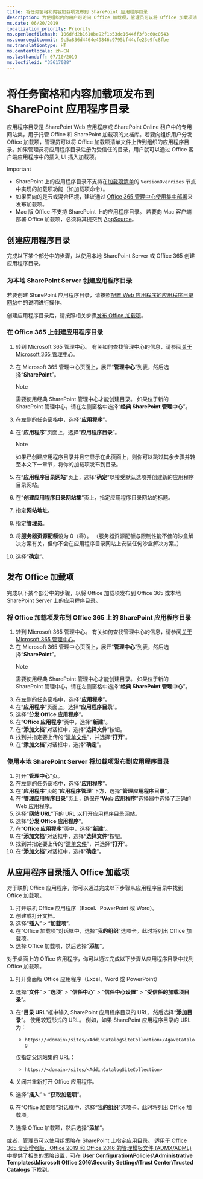 ```yaml
---
title: 将任务窗格和内容加载项发布到 SharePoint 应用程序目录
description: 为使组织内的用户可访问 Office 加载项，管理员可以将 Office 加载项清单文件上传到组织的应用程序目录中。
ms.date: 06/20/2019
localization_priority: Priority
ms.openlocfilehash: 106dfd2b1610be92f1b53dc1644ff3f8c60c0543
ms.sourcegitcommit: 9c5a836d4464e49846c9795bf44cfe23e9fc8fbe
ms.translationtype: HT
ms.contentlocale: zh-CN
ms.lasthandoff: 07/10/2019
ms.locfileid: "35617028"
---
```

# <a name="publish-task-pane-and-content-add-ins-to-a-sharepoint-app-catalog"></a>将任务窗格和内容加载项发布到 SharePoint 应用程序目录

应用程序目录是 SharePoint Web 应用程序或 SharePoint Online 租户中的专用网站集，用于托管 Office 和 SharePoint 加载项的文档库。若要向组织用户分发 Office 加载项，管理员可以将 Office 加载项清单文件上传到组织的应用程序目录。如果管理员将应用程序目录注册为受信任的目录，用户就可以通过 Office 客户端应用程序中的插入 UI 插入加载项。

> [!IMPORTANT]
> - SharePoint 上的应用程序目录不支持在[加载项清单](../develop/add-in-manifests.md)的 `VersionOverrides` 节点中实现的加载项功能（如加载项命令）。
> - 如果面向的是云或混合环境，建议通过 [Office 365 管理中心使用集中部署](../publish/centralized-deployment.md)来发布加载项。
> - Mac 版 Office 不支持 SharePoint 上的应用程序目录。 若要向 Mac 客户端部署 Office 加载项，必须将其提交到 [AppSource](/office/dev/store/submit-to-the-office-store)。

## <a name="create-an-app-catalog"></a>创建应用程序目录

完成以下某个部分中的步骤，以使用本地 SharePoint Server 或 Office 365 创建应用程序目录。

### <a name="to-create-an-app-catalog-for-on-premises-sharepoint-server"></a>为本地 SharePoint Server 创建应用程序目录

若要创建 SharePoint 应用程序目录，请按照[配置 Web 应用程序的应用程序目录网站](/sharepoint/administration/manage-the-app-catalog)中的说明进行操作。

创建应用程序目录后，请按照相关步骤[发布 Office 加载项](#publish-an-office-add-in)。

### <a name="to-create-an-app-catalog-on-office-365"></a>在 Office 365 上创建应用程序目录

1. 转到 Microsoft 365 管理中心。 有关如何查找管理中心的信息，请参阅[关于 Microsoft 365 管理中心](/office365/admin/admin-overview/about-the-admin-center)。

2. 在 Microsoft 365 管理中心页面上，展开“**管理中心**”列表，然后选择“**SharePoint**”。

    > [!NOTE]
    > 需要使用经典 SharePoint 管理中心才能创建目录。 如果位于新的 SharePoint 管理中心，请在左侧窗格中选择“**经典 SharePoint 管理中心**”。

3. 在左侧的任务窗格中，选择“**应用程序**”。

4. 在“**应用程序**”页面上，选择“**应用程序目录**”。
    > [!NOTE]
    > 如果已创建应用程序目录并且它显示在此页面上，则你可以跳过其余步骤并转至本文下一章节，将你的加载项发布到目录。

5. 在“**应用程序目录网站**”页上，选择“**确定**”以接受默认选项并创建新的应用程序目录网站。

6. 在“**创建应用程序目录网站集**”页上，指定应用程序目录网站的标题。

7. 指定**网站地址**。

8. 指定**管理员**。

9. 将**服务器资源配额**设为 0（零）。 （服务器资源配额与限制性能不佳的沙盒解决方案有关，但你不会在应用程序目录网站上安装任何沙盒解决方案。）

10. 选择“**确定**”。

## <a name="publish-an-office-add-in"></a>发布 Office 加载项

完成以下某个部分中的步骤，以将 Office 加载项发布到 Office 365 或本地 SharePoint Server 上的应用程序目录。

### <a name="to-publish-an-office-add-in-to-a-sharepoint-app-catalog-on-office-365"></a>将 Office 加载项发布到 Office 365 上的 SharePoint 应用程序目录

1. 转到 Microsoft 365 管理中心。 有关如何查找管理中心的信息，请参阅[关于 Microsoft 365 管理中心](/office365/admin/admin-overview/about-the-admin-center)。
2. 在 Microsoft 365 管理中心页面上，展开“**管理中心**”列表，然后选择“**SharePoint**”。
    > [!NOTE]
    > 需要使用经典 SharePoint 管理中心才能创建目录。 如果位于新的 SharePoint 管理中心，请在左侧窗格中选择“**经典 SharePoint 管理中心**”。
3. 在左侧的任务窗格中，选择“**应用程序**”。
4. 在“**应用程序**”页面上，选择“**应用程序目录**”。
5. 选择“**分发 Office 应用程序**”。
6. 在“**Office 应用程序**”页中，选择“**新建**”。
7. 在“**添加文档**”对话框中，选择“**选择文件**”按钮。
8. 找到并指定要上传的“[清单文件](../develop/add-in-manifests.md)”，并选择“**打开**”。
9. 在“**添加文档**”对话框中，选择“**确定**”。

### <a name="to-publish-an-add-in-to-an-app-catalog-with-on-premises-sharepoint-server"></a>使用本地 SharePoint Server 将加载项发布到应用程序目录

1. 打开“**管理中心**”页。
2. 在左侧的任务窗格中，选择“**应用程序**”。
3. 在“**应用程序**”页的“**应用程序管理**”下方，选择“**管理应用程序目录**”。
4. 在“**管理应用程序目录**”页上，确保在“**Web 应用程序**”选择器中选择了正确的 Web 应用程序。
5. 选择“**网站 URL**”下的 URL 以打开应用程序目录网站。
6. 选择“**分发 Office 应用程序**”。
7. 在“**Office 应用程序**”页中，选择“**新建**”。
8. 在“**添加文档**”对话框中，选择“**选择文件**”按钮。
9. 找到并指定要上传的“[清单文件](../develop/add-in-manifests.md)”，并选择“**打开**”。
10. 在“**添加文档**”对话框中，选择“**确定**”。

## <a name="insert-office-add-ins-from-the-app-catalog"></a>从应用程序目录插入 Office 加载项

对于联机 Office 应用程序，你可以通过完成以下步骤从应用程序目录中找到 Office 加载项。

1. 打开联机 Office 应用程序（Excel、PowerPoint 或 Word）。
2. 创建或打开文档。
3. 选择“**插入**” > “**加载项**”。
4. 在“Office 加载项”对话框中，选择“**我的组织**”选项卡。此时将列出 Office 加载项。
5. 选择 Office 加载项，然后选择“**添加**”。

对于桌面上的 Office 应用程序，你可以通过完成以下步骤从应用程序目录中找到 Office 加载项。

1. 打开桌面版 Office 应用程序（Excel、Word 或 PowerPoint）
2. 选择“**文件**” > “**选项**” > “**信任中心**” > “**信任中心设置**” > “**受信任的加载项目录**”。
3. 在“**目录 URL**”框中输入 SharePoint 应用程序目录的 URL，然后选择“**添加目录**”。
    使用较短形式的 URL。 例如，如果 SharePoint 应用程序目录的 URL 为：
    - `https://<domain>/sites/<AddinCatalogSiteCollection>/AgaveCatalog`
    
    仅指定父网站集的 URL：
    - `https://<domain>/sites/<AddinCatalogSiteCollection>`
4. 关闭并重新打开 Office 应用程序。 
5. 选择“**插入**” > “**获取加载项**”。
4. 在“Office 加载项”对话框中，选择“**我的组织**”选项卡。此时将列出 Office 加载项。
5. 选择 Office 加载项，然后选择“**添加**”。

或者，管理员可以使用组策略在 SharePoint 上指定应用目录。 [适用于 Office 365 专业增强版、Office 2019 和 Office 2016 的管理模板文件 (ADMX/ADML)](https://www.microsoft.com/download/details.aspx?id=49030) 中提供了相关的策略设置，可在 **User Configuration\Policies\Administrative Templates\Microsoft Office 2016\Security Settings\Trust Center\Trusted Catalogs** 下找到。
